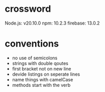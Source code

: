 # crossword

Node.js: v20.10.0
npm: 10.2.3
firebase: 13.0.2

# conventions
- no use of semicolons
- strings with double qoutes
- first bracket not on new line
- devide listings on seperate lines
- name things with camelCase
- methods start with the verb
